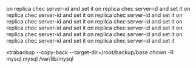 on replica chec server-id and set it
on replica chec server-id and set it
on replica chec server-id and set it
on replica chec server-id and set it
on replica chec server-id and set it
on replica chec server-id and set it
on replica chec server-id and set it
on replica chec server-id and set it
on replica chec server-id and set it
on replica chec server-id and set it
on replica chec server-id and set it
on replica chec server-id and set it


xtrabackup --copy-back --target-dir=/root/backup/base
chown -R mysql.mysql /var/lib/mysql

